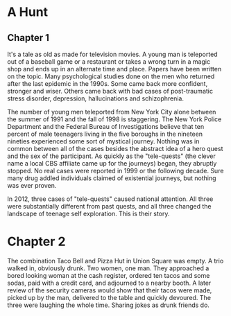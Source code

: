 # A Hunt

## Chapter 1

It's a tale as old as made for television movies. A young man is teleported out of a baseball game or a restaurant or takes a wrong turn in a magic shop and ends up in an alternate time and place. Papers have been written on the topic. Many psychological studies done on the men who returned after the last epidemic in the 1990s. Some came back more confident, stronger and wiser. Others came back with bad cases of post-traumatic stress disorder, depression, hallucinations and schizophrenia.

The number of young men teleported from New York City alone between the summer of 1991 and the fall of 1998 is staggering. The New York Police Department and the Federal Bureau of Investigations  believe that ten percent of male teenagers living in the five boroughs in the nineteen nineties experienced some sort of mystical journey. Nothing was in common between all of the cases besides the abstract idea of a hero quest and the sex of the participant. As quickly as the "tele-quests" (the clever name a local CBS affiliate came up for the journeys) began, they abruptly stopped. No real cases were reported in 1999 or the following decade. Sure many drug addled individuals claimed of existential journeys, but nothing was ever proven.

In 2012, three cases of "tele-quests" caused national attention. All three were substantially different from past quests, and all three changed the landscape of teenage self exploration. This is their story.

# Chapter 2

The combination Taco Bell and Pizza Hut in Union Square was empty. A trio walked in, obviously drunk. Two women, one man. They approached a bored looking woman at the cash register, ordered ten tacos and some sodas, paid with a credit card, and adjourned to a nearby booth. A later review of the security cameras would show that their tacos were made, picked up by the man, delivered to the table and quickly devoured. The three were laughing the whole time. Sharing jokes as drunk friends do.